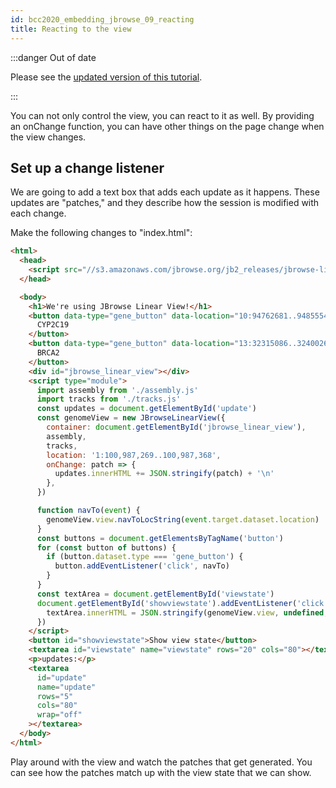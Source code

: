 ```yaml
---
id: bcc2020_embedding_jbrowse_09_reacting
title: Reacting to the view
---
```


:::danger Out of date

Please see the
[updated version of this tutorial](/docs/tutorials/embed_linear_genome_view/01_introduction).

:::

You can not only control the view, you can react to it as well. By providing an
onChange function, you can have other things on the page change when the view
changes.

## Set up a change listener

We are going to add a text box that adds each update as it happens. These
updates are "patches," and they describe how the session is modified with each
change.

Make the following changes to "index.html":

```html {18,24-26,45-52} title="index.html"
<html>
  <head>
    <script src="//s3.amazonaws.com/jbrowse.org/jb2_releases/jbrowse-linear-view/jbrowse-linear-view@v0.0.1-beta.0/umd/jbrowse-linear-view.js"></script>
  </head>

  <body>
    <h1>We're using JBrowse Linear View!</h1>
    <button data-type="gene_button" data-location="10:94762681..94855547">
      CYP2C19
    </button>
    <button data-type="gene_button" data-location="13:32315086..32400266">
      BRCA2
    </button>
    <div id="jbrowse_linear_view"></div>
    <script type="module">
      import assembly from './assembly.js'
      import tracks from './tracks.js'
      const updates = document.getElementById('update')
      const genomeView = new JBrowseLinearView({
        container: document.getElementById('jbrowse_linear_view'),
        assembly,
        tracks,
        location: '1:100,987,269..100,987,368',
        onChange: patch => {
          updates.innerHTML += JSON.stringify(patch) + '\n'
        },
      })

      function navTo(event) {
        genomeView.view.navToLocString(event.target.dataset.location)
      }
      const buttons = document.getElementsByTagName('button')
      for (const button of buttons) {
        if (button.dataset.type === 'gene_button') {
          button.addEventListener('click', navTo)
        }
      }
      const textArea = document.getElementById('viewstate')
      document.getElementById('showviewstate').addEventListener('click', () => {
        textArea.innerHTML = JSON.stringify(genomeView.view, undefined, 2)
      })
    </script>
    <button id="showviewstate">Show view state</button>
    <textarea id="viewstate" name="viewstate" rows="20" cols="80"></textarea>
    <p>updates:</p>
    <textarea
      id="update"
      name="update"
      rows="5"
      cols="80"
      wrap="off"
    ></textarea>
  </body>
</html>
```

Play around with the view and watch the patches that get generated. You can see
how the patches match up with the view state that we can show.
